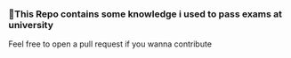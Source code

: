 ### 🎒This Repo contains some knowledge i used to pass exams at university
Feel free to open a pull request if you wanna contribute
